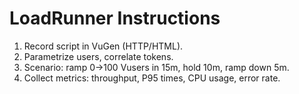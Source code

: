 # LoadRunner Instructions
1. Record script in VuGen (HTTP/HTML).
2. Parametrize users, correlate tokens.
3. Scenario: ramp 0→100 Vusers in 15m, hold 10m, ramp down 5m.
4. Collect metrics: throughput, P95 times, CPU usage, error rate.
